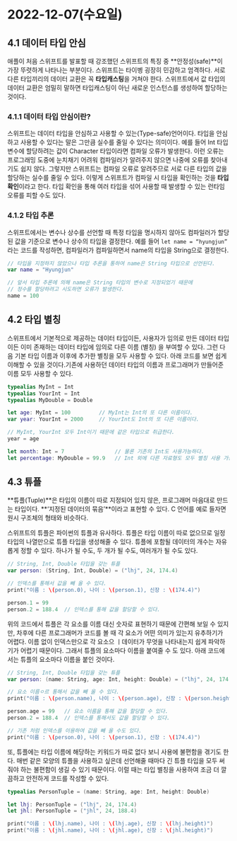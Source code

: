 # 2022-12-07(수요일)

## 4.1 데이터 타입 안심

애플이 처음 스위프트를 발표할 때 강조했던 스위프트의 특징 중 **안정성(safe)**이 가장 뚜렷하게 나타나는 부분이다. 스위프트는 타이벵 굉장히 민감하고 엄격하다. 서로 다른 타입끼리의 데이터 교환은 꼭 **타입캐스팅**을 거쳐야 한다. 스위프트에서 값 타입의 데이터 교환은 엄밀히 말하면 타입캐스팅이 아닌 새로운 인스턴스를 생성하여 할당하는 것이다.

### 4.1.1 데이터 타입 안심이란?

스위프트는 데이터 타입을 안심하고 사용할 수 있는(Type-safe)언어이다. 타입을 안심하고 사용할 수 있다는 말은 그만큼 실수를 줄일 수 있다는 의미이다. 예를 들어 Int 타입 변수에 할당하려는 값이 Character 타입이라면 컴파일 오류가 발생한다. 이런 오류는 프로그래밍 도중에 눈치채기 어려워 컴파일러가 알려주지 않으면 나중에 오류를 찾아내기도 쉽지 않다. 그렇지만 스위프트는 컴파일 오류로 알려주므로 서로 다른 타입의 값을 할당하는 실수를 줄일 수 있다. 이렇게 스위프트가 컴파일 시 타입을 확인하는 것을 **타입 확인**이라고 한다. 타입 확인을 통해 여러 타입을 섞어 사용할 때 발생할 수 있는 런타임 오류를 피할 수도 있다.

### 4.1.2 타입 추론

스위프트에서는 변수나 상수를 선언할 때 특정 타입을 명시하지 않아도 컴파일러가 할당된 값을 기준으로 변수나 상수의 타입을 결정한다. 예를 들어 `let name = “hyungjun”` 라는 코드를 작성하면, 컴파일러가 컴파일하면서 name의 타입을 String으로 결정한다. 

```swift
// 타입을 지정하지 않았으나 타입 추론을 통하여 name은 String 타입으로 선언된다.
var name = "Hyungjun"

// 앞서 타입 추론에 의해 name은 String 타입의 변수로 지정되었기 때문에
// 정수를 할당하려고 시도하면 오류가 발생한다.
name = 100
```

## 4.2 타입 별칭

스위프트에서 기본적으로 제공하는 데이터 타입이든, 사용자가 임의로 만든 데이터 타입이든 이미 존재하는 데이터 타입에 임의로 다른 이름 (별칭) 을 부여할 수 있다. 그런 다음 기본 타입 이름과 이후에 추가한 별칭을 모두 사용할 수 있다. 아래 코드를 보면 쉽게 이해할 수 있을 것이다.기존에 사용하던 데이터 타입의 이름과 프로그래머가 만들어준 이름 모두 사용할 수 있다.

```swift
typealias MyInt = Int
typealias YourInt = Int
typealias MyDouble = Double

let age: MyInt = 100         // MyInt는 Int의 또 다른 이름이다.
var year: YourInt = 2000     // YourInt도 Int의 또 다른 이름이다.

// MyInt, YourInt 모두 Int이기 때문에 같은 타입으로 취급한다.
year = age

let month: Int = 7                // 물론 기존의 Int도 사용가능하다.
let percentage: MyDouble = 99.9   // Int 외에 다른 자료형도 모두 별칭 사용 가능하다.
```

## 4.3 튜플

**튜플(Tuple)**은 타입의 이름이 따로 지정되어 있지 않은, 프로그래머 마음대로 만드는 타입이다. **‘지정된 데이터의 묶음’**이라고 표현할 수 있다. C 언어를 예로 들자면 원시 구조체의 형태와 비슷하다.

스위프트의 튜플은 파이썬의 튜플과 유사하다. 튜플은 타입 이름이 따로 없으므로 일정 타입의 나열만으로 튜플 타입을 생성해줄 수 있다. 튜플에 포함될 데이터의 개수는 자유롭게 정할 수 있다. 하나가 될 수도, 두 개가 될 수도, 여러개가 될 수도 있다.

```swift
// String, Int, Double 타입을 갖는 튜플
var person: (String, Int, Double) = ("lhj", 24, 174.4)

// 인덱스를 통해서 값을 빼 올 수 있다.
print("이름 : \(person.0), 나이 : \(person.1), 신장 : \(174.4)")

person.1 = 99
person.2 = 188.4  // 인덱스를 통해 값을 할당할 수 있다.
```

위의 코드에서 튜플은 각 요소를 이름 대신 숫자로 표현하기 때문에 간편해 보일 수 있지만, 차후에 다른 프로그래머가 코드를 볼 때 각 요소가 어떤 의미가 있는지 유추하기가 어렵다. 이름 없이 인덱스만으로 각 요소으 ㅣ데이터가 무엇을 나타내는지 쉽게 파악하기가 어렵기 때문이다. 그래서 튜플의 요소마다 이름을 붙여줄 수 도 있다. 아래 코드에서는 튜플의 요소마다 이름을 붙인 것이다.

```swift
// String, Int, Double 타입을 갖는 튜플
var person: (name: String, age: Int, height: Double) = ("lhj", 24, 174.4)

// 요소 이름ㅇ르 통해서 값을 빼 올 수 있다.
print("이름 : \(person.name), 나이 : \(person.age), 신장 : \(person.height)")

person.age = 99   // 요소 이름을 통해 값을 할당할 수 있다.
person.2 = 188.4  // 인덱스를 통해서도 값을 할당할 수 있다.

// 기존 처럼 인덱스를 이용하여 값을 빼 올 수도 있다.
print("이름 : \(person.0), 나이 : \(person.1), 신장 : \(174.4)")
```

또, 튜플에는 타입 이름에 해당하는 키워드가 따로 없다 보니 사용에 불편함을 겪기도 한다. 매번 같은 모양의 튜플을 사용하고 싶은데 선언해줄 때마다 긴 튜플 타입을 모두 써줘야 하는 불편함이 생길 수 있기 때문이다. 이럴 때는 타입 별칭을 사용하여 조금 더 깔끔하고 안전하게 코드를 작성할 수 있다.

```swift
typealias PersonTuple = (name: String, age: Int, height: Double)

let lhj: PersonTuple = ("lhj", 24, 174.4)
let jhl: PersonTuple = ("jhl", 24, 188.4)

print("이름 : \(lhj.name), 나이 : \(lhj.age), 신장 : \(lhj.height)")
print("이름 : \(jhl.name), 나이 : \(jhl.age), 신장 : \(jhl.height)")
```